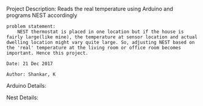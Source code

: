 Project Description:
    Reads the real temperature using Arduino and programs NEST accordingly
    
    problem statement:
        NEST thermostat is placed in one location but if the house is fairly large(like mine), the temperature at sensor location and actual dwelling location might vary quite large. So, adjusting NEST based on the 'real' temperature at the living room or office room becomes important. Hence this project.

    Date: 21 Dec 2017
    
    Author: Shankar, K

Arduino Details:

Nest Details:

